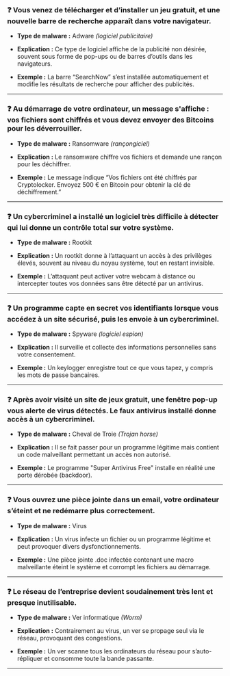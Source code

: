 
### ❓ Vous venez de télécharger et d’installer un jeu gratuit, et une nouvelle barre de recherche apparaît dans votre navigateur.

- **Type de malware :** Adware _(logiciel publicitaire)_
    
- **Explication :** Ce type de logiciel affiche de la publicité non désirée, souvent sous forme de pop-ups ou de barres d’outils dans les navigateurs.
    
- **Exemple :** La barre “SearchNow” s’est installée automatiquement et modifie les résultats de recherche pour afficher des publicités.

---
### ❓ Au démarrage de votre ordinateur, un message s'affiche : vos fichiers sont chiffrés et vous devez envoyer des Bitcoins pour les déverrouiller.

- **Type de malware :** Ransomware _(rançongiciel)_
    
- **Explication :** Le ransomware chiffre vos fichiers et demande une rançon pour les déchiffrer.
    
- **Exemple :** Le message indique “Vos fichiers ont été chiffrés par Cryptolocker. Envoyez 500 € en Bitcoin pour obtenir la clé de déchiffrement.”

---
### ❓ Un cybercriminel a installé un logiciel très difficile à détecter qui lui donne un contrôle total sur votre système.

- **Type de malware :** Rootkit
    
- **Explication :** Un rootkit donne à l’attaquant un accès à des privilèges élevés, souvent au niveau du noyau système, tout en restant invisible.
    
- **Exemple :** L’attaquant peut activer votre webcam à distance ou intercepter toutes vos données sans être détecté par un antivirus.

---
### ❓ Un programme capte en secret vos identifiants lorsque vous accédez à un site sécurisé, puis les envoie à un cybercriminel.

- **Type de malware :** Spyware _(logiciel espion)_
    
- **Explication :** Il surveille et collecte des informations personnelles sans votre consentement.
    
- **Exemple :** Un keylogger enregistre tout ce que vous tapez, y compris les mots de passe bancaires.

---
### ❓ Après avoir visité un site de jeux gratuit, une fenêtre pop-up vous alerte de virus détectés. Le faux antivirus installé donne accès à un cybercriminel.

- **Type de malware :** Cheval de Troie _(Trojan horse)_
    
- **Explication :** Il se fait passer pour un programme légitime mais contient un code malveillant permettant un accès non autorisé.
    
- **Exemple :** Le programme "Super Antivirus Free" installe en réalité une porte dérobée (backdoor).

---
### ❓ Vous ouvrez une pièce jointe dans un email, votre ordinateur s’éteint et ne redémarre plus correctement.

- **Type de malware :** Virus
    
- **Explication :** Un virus infecte un fichier ou un programme légitime et peut provoquer divers dysfonctionnements.
    
- **Exemple :** Une pièce jointe .doc infectée contenant une macro malveillante éteint le système et corrompt les fichiers au démarrage.
    

---

### ❓ Le réseau de l’entreprise devient soudainement très lent et presque inutilisable.

- **Type de malware :** Ver informatique _(Worm)_
    
- **Explication :** Contrairement au virus, un ver se propage seul via le réseau, provoquant des congestions.
    
- **Exemple :** Un ver scanne tous les ordinateurs du réseau pour s’auto-répliquer et consomme toute la bande passante.

---

